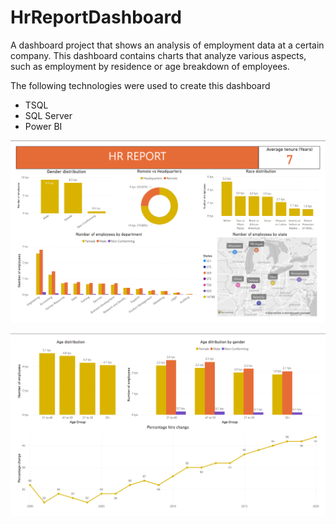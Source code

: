 # HrReportDashboard

A dashboard project that shows an analysis of employment data at a certain company. 
This dashboard contains charts that analyze various aspects, such as employment by residence or age breakdown of employees.

The following technologies were used to create this dashboard
- TSQL
- SQL Server
- Power BI

![Dashboard screen 1](Screens/dashboard1.png)

![Dashboard screen 2](Screens/dashboard2.png)
